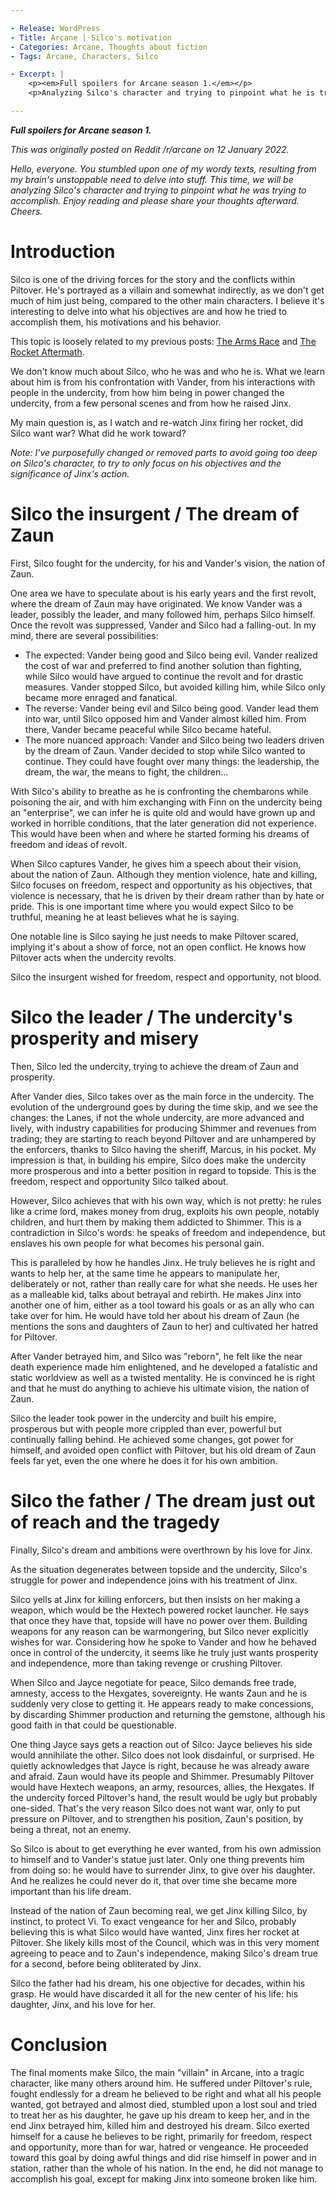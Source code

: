 ```yaml
---

- Release: WordPress
- Title: Arcane | Silco's motivation
- Categories: Arcane, Thoughts about fiction
- Tags: Arcane, Characters, Silco

- Excerpt: |
    <p><em>Full spoilers for Arcane season 1.</em></p>
    <p>Analyzing Silco's character and trying to pinpoint what he is trying to accomplish.</p>

---
```


***Full spoilers for Arcane season 1.***

*This was originally posted on Reddit /r/arcane on 12 January 2022.*


*Hello, everyone. You stumbled upon one of my wordy texts, resulting from my brain's unstoppable need to delve into stuff. This time, we will be analyzing Silco's character and trying to pinpoint what he was trying to accomplish. Enjoy reading and please share your thoughts afterward. Cheers.*


# Introduction

Silco is one of the driving forces for the story and the conflicts within Piltover. He's portrayed as a villain and somewhat indirectly, as we don't get much of him just being, compared to the other main characters. I believe it's interesting to delve into what his objectives are and how he tried to accomplish them, his motivations and his behavior.

This topic is loosely related to my previous posts: [The Arms Race](/posts/arcane-the-arms-race) and [The Rocket Aftermath](/posts/arcane-the-rocket-aftermath).

We don't know much about Silco, who he was and who he is. What we learn about him is from his confrontation with Vander, from his interactions with people in the undercity, from how him being in power changed the undercity, from a few personal scenes and from how he raised Jinx.

My main question is, as I watch and re-watch Jinx firing her rocket, did Silco want war? What did he work toward?

*Note: I've purposefully changed or removed parts to avoid going too deep on Silco's character, to try to only focus on his objectives and the significance of Jinx's action.*


# Silco the insurgent / The dream of Zaun

First, Silco fought for the undercity, for his and Vander's vision, the nation of Zaun.

One area we have to speculate about is his early years and the first revolt, where the dream of Zaun may have originated. We know Vander was a leader, possibly the leader, and many followed him, perhaps Silco himself. Once the revolt was suppressed, Vander and Silco had a falling-out. In my mind, there are several possibilities:

- The expected: Vander being good and Silco being evil. Vander realized the cost of war and preferred to find another solution than fighting, while Silco would have argued to continue the revolt and for drastic measures. Vander stopped Silco, but avoided killing him, while Silco only became more enraged and fanatical.
- The reverse: Vander being evil and Silco being good. Vander lead them into war, until Silco opposed him and Vander almost killed him. From there, Vander became peaceful while Silco became hateful.
- The more nuanced approach: Vander and Silco being two leaders driven by the dream of Zaun. Vander decided to stop while Silco wanted to continue. They could have fought over many things: the leadership, the dream, the war, the means to fight, the children...

With Silco's ability to breathe as he is confronting the chembarons while poisoning the air, and with him exchanging with Finn on the undercity being an "enterprise", we can infer he is quite old and would have grown up and worked in horrible conditions, that the later generation did not experience. This would have been when and where he started forming his dreams of freedom and ideas of revolt.

When Silco captures Vander, he gives him a speech about their vision, about the nation of Zaun. Although they mention violence, hate and killing, Silco focuses on freedom, respect and opportunity as his objectives, that violence is necessary, that he is driven by their dream rather than by hate or pride. This is one important time where you would expect Silco to be truthful, meaning he at least believes what he is saying.

One notable line is Silco saying he just needs to make Piltover scared, implying it's about a show of force, not an open conflict. He knows how Piltover acts when the undercity revolts.

Silco the insurgent wished for freedom, respect and opportunity, not blood.


# Silco the leader / The undercity's prosperity and misery

Then, Silco led the undercity, trying to achieve the dream of Zaun and prosperity.

After Vander dies, Silco takes over as the main force in the undercity. The evolution of the underground goes by during the time skip, and we see the changes: the Lanes, if not the whole undercity, are more advanced and lively, with industry capabilities for producing Shimmer and revenues from trading; they are starting to reach beyond Piltover and are unhampered by the enforcers, thanks to Silco having the sheriff, Marcus, in his pocket. My impression is that, in building his empire, Silco does make the undercity more prosperous and into a better position in regard to topside. This is the freedom, respect and opportunity Silco talked about.

However, Silco achieves that with his own way, which is not pretty: he rules like a crime lord, makes money from drug, exploits his own people, notably children, and hurt them by making them addicted to Shimmer. This is a contradiction in Silco's words: he speaks of freedom and independence, but enslaves his own people for what becomes his personal gain.

This is paralleled by how he handles Jinx. He truly believes he is right and wants to help her, at the same time he appears to manipulate her, deliberately or not, rather than really care for what she needs. He uses her as a malleable kid, talks about betrayal and rebirth. He makes Jinx into another one of him, either as a tool toward his goals or as an ally who can take over for him. He would have told her about his dream of Zaun (he mentions the sons and daughters of Zaun to her) and cultivated her hatred for Piltover.

After Vander betrayed him, and Silco was "reborn", he felt like the near death experience made him enlightened, and he developed a fatalistic and static worldview as well as a twisted mentality. He is convinced he is right and that he must do anything to achieve his ultimate vision, the nation of Zaun.

Silco the leader took power in the undercity and built his empire, prosperous but with people more crippled than ever, powerful but continually falling behind. He achieved some changes, got power for himself, and avoided open conflict with Piltover, but his old dream of Zaun feels far yet, even the one where he does it for his own ambition.


# Silco the father / The dream just out of reach and the tragedy

Finally, Silco's dream and ambitions were overthrown by his love for Jinx.

As the situation degenerates between topside and the undercity, Silco's struggle for power and independence joins with his treatment of Jinx.

Silco yells at Jinx for killing enforcers, but then insists on her making a weapon, which would be the Hextech powered rocket launcher. He says that once they have that, topside will have no power over them. Building weapons for any reason can be warmongering, but Silco never explicitly wishes for war. Considering how he spoke to Vander and how he behaved once in control of the undercity, it seems like he truly just wants prosperity and independence, more than taking revenge or crushing Piltover.

When Silco and Jayce negotiate for peace, Silco demands free trade, amnesty, access to the Hexgates, sovereignty. He wants Zaun and he is suddenly very close to getting it. He appears ready to make concessions, by discarding Shimmer production and returning the gemstone, although his good faith in that could be questionable.

One thing Jayce says gets a reaction out of Silco: Jayce believes his side would annihilate the other. Silco does not look disdainful, or surprised. He quietly acknowledges that Jayce is right, because he was already aware and afraid. Zaun would have its people and Shimmer. Presumably Piltover would have Hextech weapons, an army, resources, allies, the Hexgates. If the undercity forced Piltover's hand, the result would be ugly but probably one-sided. That's the very reason Silco does not want war, only to put pressure on Piltover, and to strengthen his position, Zaun's position, by being a threat, not an enemy.

So Silco is about to get everything he ever wanted, from his own admission to himself and to Vander's statue just later. Only one thing prevents him from doing so: he would have to surrender Jinx, to give over his daughter. And he realizes he could never do it, that over time she became more important than his life dream.

Instead of the nation of Zaun becoming real, we get Jinx killing Silco, by instinct, to protect Vi. To exact vengeance for her and Silco, probably believing this is what Silco would have wanted, Jinx fires her rocket at Piltover. She likely kills most of the Council, which was in this very moment agreeing to peace and to Zaun's independence, making Silco's dream true for a second, before being obliterated by Jinx.

Silco the father had his dream, his one objective for decades, within his grasp. He would have discarded it all for the new center of his life: his daughter, Jinx, and his love for her.


# Conclusion

The final moments make Silco, the main "villain" in Arcane, into a tragic character, like many others around him. He suffered under Piltover's rule, fought endlessly for a dream he believed to be right and what all his people wanted, got betrayed and almost died, stumbled upon a lost soul and tried to treat her as his daughter, he gave up his dream to keep her, and in the end Jinx betrayed him, killed him and destroyed his dream. Silco exerted himself for a cause he believes to be right, primarily for freedom, respect and opportunity, more than for war, hatred or vengeance. He proceeded toward this goal by doing awful things and did rise himself in power and in station, rather than the whole of his nation. In the end, he did not manage to accomplish his goal, except for making Jinx into someone broken like him.
